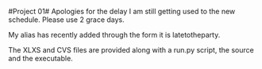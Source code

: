 #Project 01#
Apologies for the delay I am still getting used to the new schedule. Please use 2 grace days. 

My alias has recently added through the form it is latetotheparty.

The XLXS and CVS files are provided along with a run.py script, the source and the executable.
